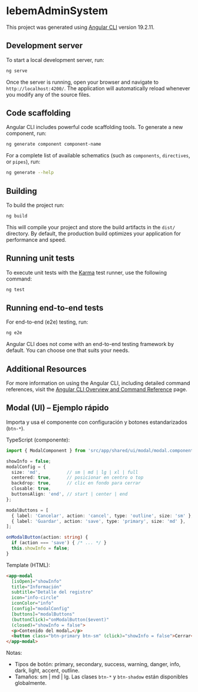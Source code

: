 # IebemAdminSystem

This project was generated using [Angular CLI](https://github.com/angular/angular-cli) version 19.2.11.

## Development server

To start a local development server, run:

```bash
ng serve
```

Once the server is running, open your browser and navigate to `http://localhost:4200/`. The application will automatically reload whenever you modify any of the source files.

## Code scaffolding

Angular CLI includes powerful code scaffolding tools. To generate a new component, run:

```bash
ng generate component component-name
```

For a complete list of available schematics (such as `components`, `directives`, or `pipes`), run:

```bash
ng generate --help
```

## Building

To build the project run:

```bash
ng build
```

This will compile your project and store the build artifacts in the `dist/` directory. By default, the production build optimizes your application for performance and speed.

## Running unit tests

To execute unit tests with the [Karma](https://karma-runner.github.io) test runner, use the following command:

```bash
ng test
```

## Running end-to-end tests

For end-to-end (e2e) testing, run:

```bash
ng e2e
```

Angular CLI does not come with an end-to-end testing framework by default. You can choose one that suits your needs.

## Additional Resources

For more information on using the Angular CLI, including detailed command references, visit the [Angular CLI Overview and Command Reference](https://angular.dev/tools/cli) page.

## Modal (UI) – Ejemplo rápido

Importa y usa el componente con configuración y botones estandarizados (`btn-*`).

TypeScript (componente):
```ts
import { ModalComponent } from 'src/app/shared/ui/modal/modal.component';

showInfo = false;
modalConfig = {
  size: 'md',          // sm | md | lg | xl | full
  centered: true,      // posicionar en centro o top
  backdrop: true,      // clic en fondo para cerrar
  closable: true,
  buttonsAlign: 'end', // start | center | end
};

modalButtons = [
  { label: 'Cancelar', action: 'cancel', type: 'outline', size: 'sm' },
  { label: 'Guardar', action: 'save', type: 'primary', size: 'md' },
];

onModalButton(action: string) {
  if (action === 'save') { /* ... */ }
  this.showInfo = false;
}
```

Template (HTML):
```html
<app-modal
  [isOpen]="showInfo"
  title="Información"
  subtitle="Detalle del registro"
  icon="info-circle"
  iconColor="info"
  [config]="modalConfig"
  [buttons]="modalButtons"
  (buttonClick)="onModalButton($event)"
  (closed)="showInfo = false">
  <p>Contenido del modal…</p>
  <button class="btn-primary btn-sm" (click)="showInfo = false">Cerrar</button>
</app-modal>
```

Notas:
- Tipos de botón: primary, secondary, success, warning, danger, info, dark, light, accent, outline.
- Tamaños: sm | md | lg. Las clases `btn-*` y `btn-shadow` están disponibles globalmente.
